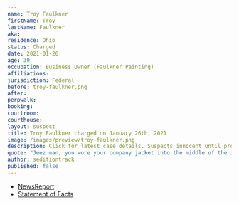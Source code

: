 ```yaml
---
name: Troy Faulkner
firstName: Troy
lastName: Faulkner
aka:
residence: Ohio
status: Charged
date: 2021-01-26
age: 39
occupation: Business Owner (Faulkner Painting)
affiliations:
jurisdiction: Federal
before: troy-faulkner.png
after:
perpwalk:
booking:
courtroom:
courthouse:
layout: suspect
title: Troy Faulkner charged on January 26th, 2021
image: /images/preview/troy-faulkner.png
description: Click for latest case details. Suspects innocent until proven guilty.
quote: "Jeez man, you wore your company jacket into the middle of the insurrection?"
author: seditiontrack
published: false
---
```


- [NewsReport](https://lawandcrime.com/u-s-capitol-siege/genius-wore-jacket-with-his-companys-name-and-phone-number-on-it-while-storming-the-capitol/)
- [Statement of Facts](https://extremism.gwu.edu/sites/g/files/zaxdzs2191/f/Troy%20Elbert%20Faulkner%20Statement%20of%20Facts.pdf)
